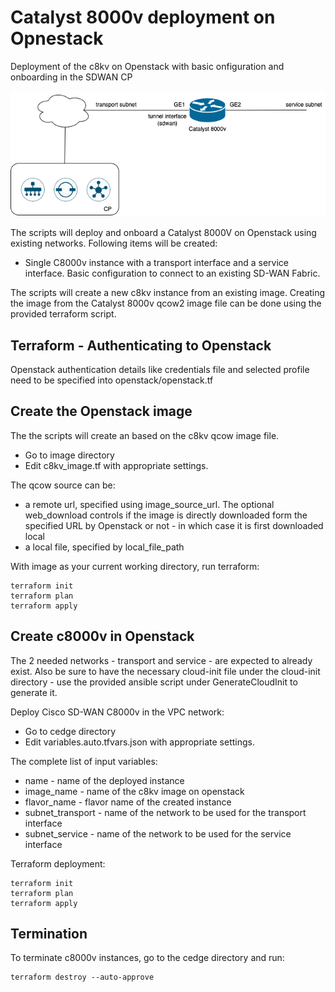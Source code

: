 # Catalyst 8000v deployment on Opnestack

Deployment of the c8kv on Openstack with basic onfiguration and onboarding in the SDWAN CP

![C8KV Deployment](../../cedge_deployment.png)

The scripts will deploy and onboard a Catalyst 8000V on Openstack using existing networks. Following items will be created:

- Single C8000v instance with a transport interface and a service interface. Basic configuration to connect to an existing SD-WAN Fabric.

The scripts will create a new c8kv instance from an existing image. Creating the image from the Catalyst 8000v qcow2 image file can be done using the provided terraform script.

## Terraform - Authenticating to Openstack

Openstack authentication details like credentials file and selected profile need to be specified into openstack/openstack.tf

## Create the Openstack image

The the scripts will create an based on the c8kv qcow image file.

- Go to image directory
- Edit c8kv_image.tf with appropriate settings.

The qcow source can be:

- a remote url, specified using image_source_url. The optional web_download controls if the image is directly downloaded form the specified URL by Openstack or not - in which case it is first downloaded local
- a local file, specified by local_file_path

With image as your current working directory, run terraform:

    terraform init
    terraform plan
    terraform apply

## Create c8000v in Openstack

The 2 needed networks - transport and service - are expected to already exist. Also be sure to have the necessary cloud-init file under the cloud-init directory - use the provided ansible script under GenerateCloudInit to generate it.

Deploy Cisco SD-WAN C8000v in the VPC network:

- Go to cedge directory
- Edit variables.auto.tfvars.json with appropriate settings.

The complete list of input variables:

- name -  name of the deployed instance
- image_name - name of the c8kv image on openstack
- flavor_name - flavor name of the created instance
- subnet_transport - name of the network to be used for the transport interface
- subnet_service -  name of the network to be used for the service interface

Terraform deployment:

    terraform init
    terraform plan
    terraform apply

## Termination

To terminate c8000v instances, go to the cedge directory and run:

    terraform destroy --auto-approve
